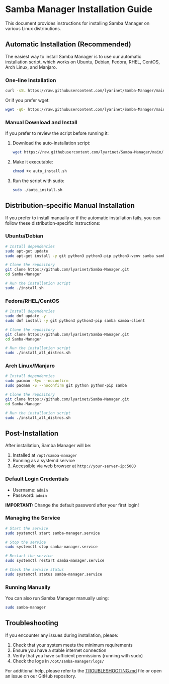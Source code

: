 # Samba Manager Installation Guide

This document provides instructions for installing Samba Manager on various Linux distributions.

## Automatic Installation (Recommended)

The easiest way to install Samba Manager is to use our automatic installation script, which works on Ubuntu, Debian, Fedora, RHEL, CentOS, Arch Linux, and Manjaro.

### One-line Installation

```bash
curl -sSL https://raw.githubusercontent.com/lyarinet/Samba-Manager/main/auto_install.sh | sudo bash
```

Or if you prefer wget:

```bash
wget -qO- https://raw.githubusercontent.com/lyarinet/Samba-Manager/main/auto_install.sh | sudo bash
```

### Manual Download and Install

If you prefer to review the script before running it:

1. Download the auto-installation script:
   ```bash
   wget https://raw.githubusercontent.com/lyarinet/Samba-Manager/main/auto_install.sh
   ```

2. Make it executable:
   ```bash
   chmod +x auto_install.sh
   ```

3. Run the script with sudo:
   ```bash
   sudo ./auto_install.sh
   ```

## Distribution-specific Manual Installation

If you prefer to install manually or if the automatic installation fails, you can follow these distribution-specific instructions:

### Ubuntu/Debian

```bash
# Install dependencies
sudo apt-get update
sudo apt-get install -y git python3 python3-pip python3-venv samba samba-common smbclient

# Clone the repository
git clone https://github.com/lyarinet/Samba-Manager.git
cd Samba-Manager

# Run the installation script
sudo ./install.sh
```

### Fedora/RHEL/CentOS

```bash
# Install dependencies
sudo dnf update -y
sudo dnf install -y git python3 python3-pip samba samba-client

# Clone the repository
git clone https://github.com/lyarinet/Samba-Manager.git
cd Samba-Manager

# Run the installation script
sudo ./install_all_distros.sh
```

### Arch Linux/Manjaro

```bash
# Install dependencies
sudo pacman -Syu --noconfirm
sudo pacman -S --noconfirm git python python-pip samba

# Clone the repository
git clone https://github.com/lyarinet/Samba-Manager.git
cd Samba-Manager

# Run the installation script
sudo ./install_all_distros.sh
```

## Post-Installation

After installation, Samba Manager will be:

1. Installed at `/opt/samba-manager`
2. Running as a systemd service
3. Accessible via web browser at `http://your-server-ip:5000`

### Default Login Credentials

- Username: `admin`
- Password: `admin`

**IMPORTANT:** Change the default password after your first login!

### Managing the Service

```bash
# Start the service
sudo systemctl start samba-manager.service

# Stop the service
sudo systemctl stop samba-manager.service

# Restart the service
sudo systemctl restart samba-manager.service

# Check the service status
sudo systemctl status samba-manager.service
```

### Running Manually

You can also run Samba Manager manually using:

```bash
sudo samba-manager
```

## Troubleshooting

If you encounter any issues during installation, please:

1. Check that your system meets the minimum requirements
2. Ensure you have a stable internet connection
3. Verify that you have sufficient permissions (running with sudo)
4. Check the logs in `/opt/samba-manager/logs/`

For additional help, please refer to the [TROUBLESHOOTING.md](TROUBLESHOOTING.md) file or open an issue on our GitHub repository. 